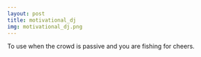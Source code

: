 ```yaml
---
layout: post
title: motivational_dj
img: motivational_dj.png
---
```

To use when the crowd is passive and you are fishing for cheers.
